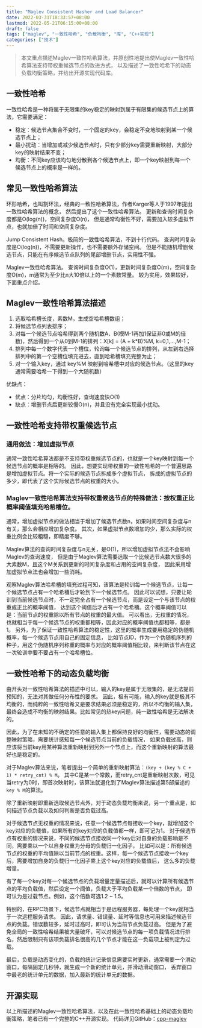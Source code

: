 ```yaml
---
title: "Maglev Consistent Hasher and Load Balancer"
date: 2022-03-31T18:33:57+08:00
lastmod: 2022-05-21T06:15:00+08:00
draft: false
tags: ["maglev", "一致性哈希", "负载均衡", "库", "C++实现"]
categories: ["技术"]
---
```

>本文重点描述Maglev一致性哈希算法，并原创性地提出使Maglev一致性哈希算法支持带权重候选节点的改进方式，
>以及描述了一致性哈希下的动态负载均衡策略，并给出开源实现代码库。


## 一致性哈希
一致性哈希是一种将属于无限集的key稳定的映射到属于有限集的候选节点上的算法，它需要满足：
* 稳定：候选节点集合不变时，一个固定的key，会稳定不变地映射到某一个候选节点上；
* 最小扰动：当增加或减少候选节点时，只有少部分key需要重新映射，大部分key的映射结果不变；
* 均衡：不同key应该均匀地分散到各个候选节点上，即一个key映射到每一个候选节点上的概率是一样的。

## 常见一致性哈希算法
环形哈希，也叫割环法，经典的一致性哈希算法，作者Karger等人于1997年提出一致性哈希算法的概念，
然后提出了这个一致性哈希算法。
更新和查询时间复杂度都是O(log(n))，空间复杂度O(n)，
但是通常均衡性不好，需要加入较多虚拟节点，也就加倍了时间和空间复杂度。


Jump Consistent Hash。极简的一致性哈希算法，不到十行代码。
查询时间复杂度是O(log(n))，不需要更新操作，也不需要额外存储空间。
但是不能随机增删候选节点，只能在有序候选节点队列的尾部增删节点，实用性不强。


Maglev一致性哈希算法。
查询时间复杂度O(1)，更新时间复杂度O(m)，空间复杂度O(m)，m通常为至少比n大10倍以上的一个素数常量。
较为实用，效果较好，下面重点介绍。


## Maglev一致性哈希算法描述

1. 选取哈希槽长度，素数M，生成空哈希槽数组；
2. 将候选节点列表排序；
3. 对每一个候选节点哈希得到两个随机数A、B(模M-1再加1保证非0或M的倍数)，然后得到一个从0到M-1的排列：X[k] = (A + k*B)%M, k=0,1,...,M-1；
4. 排列中每一个数字代表一个槽位，轮询每一个候选节点的排列，从左到右选择排列中的第一个空槽位填充进去，直到哈希槽填充完整为止；
5. 对一个输入key，通过 key%M 映射到哈希槽中对应的候选节点。（这里的key通常需要哈希一下得到一个大随机数）

优缺点：
* 优点：分片均匀，均衡性好，查询速度快O(1)
* 缺点：增删节点后更新较慢O(n)，并且没有完全实现最小扰动。


## 一致性哈希支持带权重候选节点

### 通用做法：增加虚拟节点
通常一致性哈希算法都是不支持带权重候选节点的，也就是一个key映射到每一个候选节点的概率是相等的。
因此，想要实现带权重的一致性哈希的一个普遍思路是增加虚拟节点。将一个实际的候选节点拆成多个虚拟节点，
拆成的虚拟节点的多少，即代表了这个实际候选节点的权重的大小。

### Maglev一致性哈希算法支持带权重候选节点的特殊做法：按权重正比概率阈值填充哈希槽位。
通常，增加虚拟节点的做法相当于增加了候选节点数n，如果时间空间复杂度与n有关，那么会相应增加复杂度。
其次，如果虚拟节点数增加的少，那么实际的权重比例会比较粗糙，即精度不够。

Maglev算法的查询时间复杂度与n无关，是O(1)，所以增加虚拟节点法不会影响Maglev的查询速度，
但是由于Maglev算法需要选取一个比候选节点数大很多的大素数M，且这个M关系到更新的时间复杂度和占用的空间复杂度，
因此采用增加虚拟节点法也会增加一些消耗。

观察Maglev算法哈希槽的填充过程可知，该算法是轮训每一个候选节点，让每一个候选节点占有一个哈希槽后才轮到下一个候选节点。
因此可以试想，只要让轮训到当前候选节点时，不一定完全占有一个候选节点，而是设定一个与该节点的权重成正比的概率阈值，
达到这个阈值后才占有一个哈希槽。这个概率阈值可以是：当前节点的权重除以所有节点的权重的最大值。
可以看出，无权重的情况，也就相当于每一个候选节点的权重都相等，因此对应的概率阈值也都相等，都是1。
另外，为了保证一致性哈希算法的稳定性，这里的概率生成要用稳定的伪随机概率，每一个候选节点用自己的固定信息，
比如节点ID，作为一个伪随机序列的种子，用这个伪随机序列称重的概率与对应的概率阈值相比较，来判断该节点在这一次轮训中要不要占有一个哈希槽位。


## 一致性哈希下的动态负载均衡
由开头对一致性哈希算法的描述中可以，输入的key是属于无限集的，是无法提前预知的，无法对其做任何分布性的要求。
因此，极有可能，输入的key就是极其不均衡的，而纯粹的一致性哈希又是要求结果必须是稳定的，所以不均衡的输入集，
最终会造成不均衡的映射结果。比如常见的热key问题，纯一致性哈希是无法解决的。

因此，为了在未知的不确定的任意的输入集上都保持良好的均衡性，需要动态的调整映射策略，需要统计感知每一个候选节点当前的负载情况，
如果负载过高，则应该将当前key用某种算法重新映射到另外一个节点上，而这个重新映射的算法最好也是稳定的。

对于Maglev算法来说，笔者提出一个简单的重新映射算法：`(key + (key % C + 1) * retry_cnt) % M`。
其中C是某一个常数，而retry_cnt是重新映射次数，可见当retry为0时，即首次映射时，该算法就退化到了Maglev算法描述第5部描述的
`key % M`的算法。

除了重新映射即重新选取候选节点外，对于动态负载均衡来说，另一个重点是，如何描述节点负载以及如何判断是否负载过高。

对于候选节点无权重的情况来说，任意一个候选节点每接收一个key，就增加这个key对应的负载值，如果所有的key对应的负载值都一样，即可记为1。
对于候选节点有权重的情况来说，不同的候选节点接收同一个key后对自身的负载影响是不同，需要乘以一个以自身权重为分母的负载归一化因子，
比如可以是：所有候选节点的权重的平均值除以当前节点的权重。这样，每一个候选节点接收一个key后，需要增加自身的负载归一化因子乘上这个key对应的负载值后，
这么多的负载增量。

有了每一个key对每一个候选节点的负载增量定量描述后，就可以计算所有候选节点的平均负载值，然后设定一个阈值，负载大于平均负载某一个倍数的节点，
即可认为是过载节点。例如，这个倍数可选1.2 ~ 1.5。

特别的，在RPC场景下，候选节点就相当于是远程服务器，每处理一个key就相当于一次远程服务请求。
因此，请求量、错误量、延时等信息也可用来描述候选节点的负载。错误数较多，延时过高时，即可认为当前节点负载过高。
但是为了避免全局的一致性哈希结果被大量破坏，可以对候选节点的每一项负载情况进行排名，然后限制只有该项负载排名很高的几个节点才能在这一负载项上被判定为过载。

最后，负载是动态变化的，负载的统计记录信息需要实时更新，通常需要一个滑动窗口，每隔固定几秒钟，就生成一个新的统计单元，并滑动滑动窗口，
丢弃窗口中最老的统计单元的数据，加入最新的统计单元的数据。


## 开源实现
以上所描述的Maglev一致性哈希算法，以及在此一致性哈希基础上的动态负载均衡策略，笔者已有一个完整的C++开源实现。
代码详见GitHub：[cpp-maglev](https://github.com/peacalm/cpp-maglev)